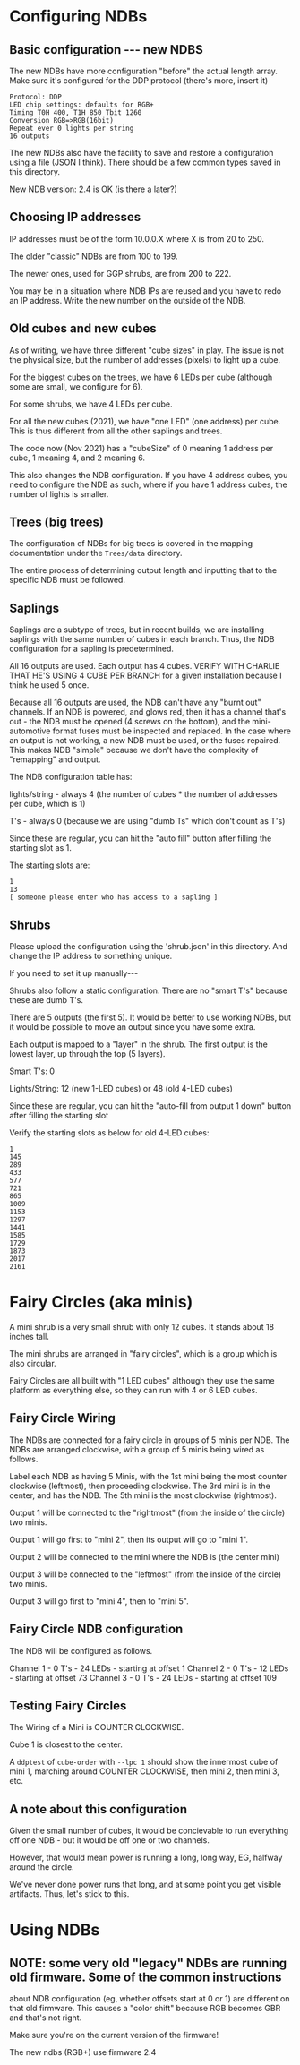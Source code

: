 # Configuring NDBs

## Basic configuration --- new NDBS

The new NDBs have more configuration "before" the actual length array. 
Make sure it's configured for the DDP protocol (there's more, insert it)

```
Protocol: DDP
LED chip settings: defaults for RGB+
Timing T0H 400, T1H 850 Tbit 1260
Conversion RGB=>RGB(16bit)
Repeat ever 0 lights per string
16 outputs
```

The new NDBs also have the facility to save and restore a configuration using a file (JSON I think).
There should be a few common types saved in this directory.

New NDB version: 2.4 is OK (is there a later?)

## Choosing IP addresses

IP addresses must be of the form 10.0.0.X where X is from 20 to 250.

The older "classic" NDBs are from 100 to 199.

The newer ones, used for GGP shrubs, are from 200 to 222.

You may be in a situation where NDB IPs are reused and you have to redo an IP address. Write the new
number on the outside of the NDB.

## Old cubes and new cubes

As of writing, we have three different "cube sizes" in play. The issue is not the physical size,
but the number of addresses (pixels) to light up a cube. 

For the biggest cubes on the trees,
we have 6 LEDs per cube (although some are small, we configure for 6).

For some shrubs, we have 4 LEDs per cube.

For all the new cubes (2021), we have "one LED" (one address) per cube. This is thus different
from all the other saplings and trees.

The code now (Nov 2021) has a "cubeSize" of 0 meaning 1 address per cube, 1 meaning 4, and 2 meaning 6.

This also changes the NDB configuration. If you have 4 address cubes, you need to configure the NDB
as such, where if you have 1 address cubes, the number of lights is smaller.
 
## Trees (big trees)

The configuration of NDBs for big trees is covered in the mapping documentation under the `Trees/data` directory.

The entire process of determining output length and inputting that to the specific NDB must be followed.

## Saplings

Saplings are a subtype of trees, but in recent builds, we are installing saplings with the same number of cubes in
each branch. Thus, the NDB configuration for a sapling is predetermined.

All 16 outputs are used. Each output has 4 cubes. VERIFY WITH CHARLIE THAT HE'S USING 4 CUBE PER BRANCH for a given
installation because I think he used 5 once.

Because all 16 outputs are used, the NDB can't have any "burnt out" channels. If an NDB is powered, and glows red,
then it has a channel that's out - the NDB must be opened (4 screws on the bottom), and the mini-automotive format
fuses must be inspected and replaced. In the case where an output is not working, a new NDB must be used,
or the fuses repaired. This makes NDB "simple" because we don't have the complexity of "remapping" and output.

The NDB configuration table has:

lights/string - always 4 (the number of cubes * the number of addresses per cube, which is 1)

T's - always 0 (because we are using "dumb Ts" which don't count as T's)

Since these are regular, you can hit the "auto fill" button after filling the starting slot as 1.

The starting slots are:
```
1
13
[ someone please enter who has access to a sapling ]
```

## Shrubs

Please upload the configuration using the 'shrub.json' in this directory. And change the IP address to something
unique.

If you need to set it up manually---

Shrubs also follow a static configuration. There are no "smart T's" because these are dumb T's.

There are 5 outputs (the first 5). It would be better to use working NDBs, but it would be possible
to move an output since you have some extra.

Each output is mapped to a "layer" in the shrub. The first output is the lowest layer, up through the top (5 layers).

Smart T's: 0

Lights/String: 12 (new 1-LED cubes) or 48 (old 4-LED cubes)

Since these are regular, you can hit the "auto-fill from output 1 down" button after filling the starting slot

Verify the starting slots as below for old 4-LED cubes:

```
1
145
289
433
577
721
865
1009
1153
1297
1441
1585
1729
1873
2017
2161
```

# Fairy Circles (aka minis)

A mini shrub is a very small shrub with only 12 cubes. It stands about 18 inches tall.

The mini shrubs are arranged in "fairy circles", which is a group which is also
circular.

Fairy Circles are all built with "1 LED cubes" although they use the same platform
as everything else, so they can run with 4 or 6 LED cubes.

## Fairy Circle Wiring

The NDBs are connected for a fairy circle in groups of 5 minis per NDB. The NDBs are arranged
clockwise, with a group of 5 minis being wired as follows.

Label each NDB as having 5 Minis, with the 1st mini being the most counter clockwise (leftmost),
then proceeding clockwise. The 3rd mini is in the center, and has the NDB. The 5th mini
is the most clockwise (rightmost).

Output 1 will be connected to the "rightmost" (from the inside of the circle) two minis.

Output 1 will go first to "mini 2", then its output will go to "mini 1".

Output 2 will be connected to the mini where the NDB is (the center mini)

Output 3 will be connected to the "leftmost" (from the inside of the circle) two minis.

Output 3 will go first to "mini 4", then to "mini 5".

## Fairy Circle NDB configuration

The NDB will be configured as follows.

Channel 1 - 0 T's - 24 LEDs - starting at offset 1
Channel 2 - 0 T's - 12 LEDs - starting at offset 73
Channel 3 - 0 T's - 24 LEDs - starting at offset 109

## Testing Fairy Circles

The Wiring of a Mini is COUNTER CLOCKWISE.

Cube 1 is closest to the center.

A `ddptest` of `cube-order` with `--lpc 1` should show the innermost cube of mini 1, marching around COUNTER CLOCKWISE, then mini 2, then mini 3, etc.

## A note about this configuration

Given the small number of cubes, it would be concievable to run everything off one NDB - but it would be off one or two
channels. 

However, that would mean power is running a long, long way, EG, halfway around the circle.

We've never done power runs that long, and at some point you get visible artifacts. Thus, let's stick to this.

# Using NDBs

## NOTE: some very old "legacy" NDBs are running old firmware. Some of the common instructions
about NDB configuration (eg, whether offsets start at 0 or 1) are different on that old firmware.
This causes a "color shift" because RGB becomes GBR and that's not right.

Make sure you're on the current version of the firmware!

The new ndbs (RGB+) use firmware 2.4